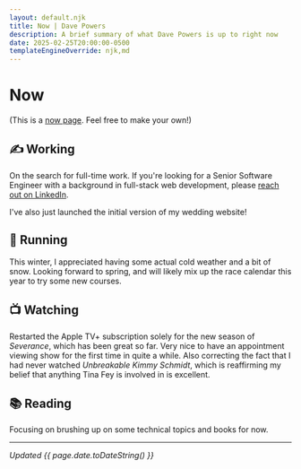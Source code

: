 ```yaml
---
layout: default.njk
title: Now | Dave Powers
description: A brief summary of what Dave Powers is up to right now
date: 2025-02-25T20:00:00-0500
templateEngineOverride: njk,md
---
```


# Now

(This is a [now page](https://nownownow.com/about). Feel free to make your own!)

## ✍️ Working

On the search for full-time work. If you're looking for a Senior Software Engineer with a background in full-stack web development, please [reach out on LinkedIn](https://www.linkedin.com/in/davejpowers/).

I've also just launched the initial version of my wedding website!

## 👟 Running

This winter, I appreciated having some actual cold weather and a bit of snow. Looking forward to spring, and will likely mix up the race calendar this year to try some new courses.

## 📺 Watching

Restarted the Apple TV+ subscription solely for the new season of _Severance_, which has been great so far. Very nice to have an appointment viewing show for the first time in quite a while. Also correcting the fact that I had never watched _Unbreakable Kimmy Schmidt_, which is reaffirming my belief that anything Tina Fey is involved in is excellent.

## 📚 Reading

Focusing on brushing up on some technical topics and books for now.

---

_Updated {{ page.date.toDateString() }}_
